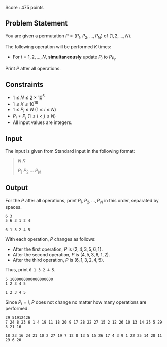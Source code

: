 Score : $475$ points

## Problem Statement

You are given a permutation $P=(P_1,P_2,\ldots,P_N)$ of $(1,2,\ldots,N)$.

The following operation will be performed $K$ times:

- For $i=1,2,\ldots,N$, **simultaneously** update $P_i$ to $P_{P_i}$.

Print $P$ after all operations.

## Constraints

- $1\leq N\leq2\times10^5$
- $1\leq K\leq10^{18}$
- $1\leq P_i\leq N\ (1\leq i\leq N)$
- $P_i\neq P_j\ (1\leq i\lt j\leq N)$
- All input values are integers.

## Input

The input is given from Standard Input in the following format:

> $N$ $K$
> 
> $P_1$ $P_2$ $\ldots$ $P_N$

## Output

For the $P$ after all operations, print $P_1,P_2,\ldots,P_N$ in this order, separated by spaces.

```input1
6 3
5 6 3 1 2 4
```

```output1
6 1 3 2 4 5
```

With each operation, $P$ changes as follows:

- After the first operation, $P$ is $(2,4,3,5,6,1)$.
- After the second operation, $P$ is $(4,5,3,6,1,2)$.
- After the third operation, $P$ is $(6,1,3,2,4,5)$.

Thus, print `6 1 3 2 4 5`.

```input2
5 1000000000000000000
1 2 3 4 5
```

```output2
1 2 3 4 5
```

Since $P_i=i$, $P$ does not change no matter how many operations are performed.

```input3
29 51912426
7 24 8 23 6 1 4 19 11 18 20 9 17 28 22 27 15 2 12 26 10 13 14 25 5 29 3 21 16
```

```output3
18 23 16 24 21 10 2 27 19 7 12 8 13 5 15 26 17 4 3 9 1 22 25 14 28 11 29 6 20
```